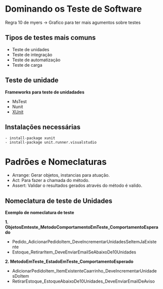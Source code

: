 # Dominando os Teste de Software


Regra 10 de myers
-> Grafico para ter mais agumentos sobre testes

## Tipos de testes mais comuns

- Teste de unidades
- Teste de integração
- Teste de automatização
- Teste de carga

## Teste de unidade

**Frameworks para teste de unidadades**

- MsTest
- Nunit
- [XUnit](https://xunit.net/)


## Instalações necessárias


```
- install-package xunit
- install-package unit.runner.visualstudio
```


# Padrões e Nomeclaturas

- Arrange: Gerar objetos, instancias para atuação.
- Act: Para fazer a chamada do método.
- Assert: Validar o resultados gerados através do método é valido.


## Nomeclatura de teste de Unidades

**Exemplo de nomeclatura de teste**

**1. ObjetosEmteste_MetodoComportamentoEmTeste_ComportamentoEsperado**
   - Pedido_AdicionarPedidoItem_DeveIncrementarUnidadesSeltemJaExistente
   - Estoque_RetirarItem_DeveEnviarEmailSeAbaixoDe10Unidades

**2. MetodoEmTeste_EstadoEmTeste_ComportamentoEsperado**
   - AdicionarPedidoItem_ItemExistenteCaarrinho_DeveIncrementarUnidadesDoItem
   - RetirarEstoque_EstoqueAbaixoDe10Unidades_DeveEnviarEmailDeAviso

